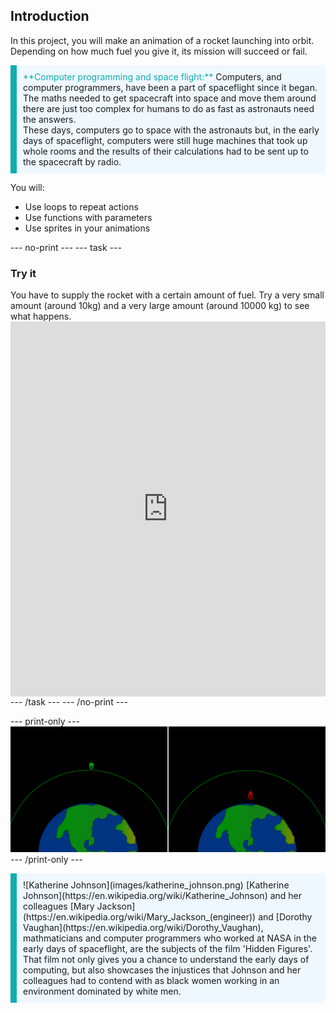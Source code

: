 ## Introduction

In this project, you will make an animation of a rocket launching into orbit. Depending on how much fuel you give it, its mission will succeed or fail.

<p style="border-left: solid; border-width:10px; border-color: #0faeb0; background-color: aliceblue; padding: 10px;">
<span style="color: #0faeb0">**Computer programming and space flight:**</span> Computers, and computer programmers, have been a part of spaceflight since it began. The maths needed to get spacecraft into space and move them around there are just too complex for humans to do as fast as astronauts need the answers. 
<br>
These days, computers go to space with the astronauts but, in the early days of spaceflight, computers were still huge machines that took up whole rooms and the results of their calculations had to be sent up to the spacecraft by radio. 
</p>

You will:
+ Use loops to repeat actions
+ Use functions with parameters
+ Use sprites in your animations

--- no-print ---
--- task ---
### Try it
<div style="display: flex; flex-wrap: wrap">
<div style="flex-basis: 175px; flex-grow: 1">  
You have to supply the rocket with a certain amount of fuel. Try a very small amount (around 10kg) and a very large amount (around 10000 kg) to see what happens.
</div>
<iframe src="https://trinket.io/embed/python/ced6bff454?outputOnly=true&runOption=run&start=result" width="100%" height="600" frameborder="0" marginwidth="0" marginheight="0" allowfullscreen></iframe>
</div>
--- /task ---
--- /no-print ---

--- print-only ---
![Completed project](images/showcase.png)
--- /print-only ---

<p style="border-left: solid; border-width:10px; border-color: #0faeb0; background-color: aliceblue; padding: 10px;">
![Katherine Johnson](images/katherine_johnson.png) [Katherine Johnson](https://en.wikipedia.org/wiki/Katherine_Johnson) and her colleagues [Mary Jackson](https://en.wikipedia.org/wiki/Mary_Jackson_(engineer)) and [Dorothy Vaughan](https://en.wikipedia.org/wiki/Dorothy_Vaughan), mathmaticians and computer programmers who worked at NASA in the early days of spaceflight, are the subjects of the film 'Hidden Figures'. That film not only gives you a chance to understand the early days of computing, but also showcases the injustices that Johnson and her colleagues had to contend with as black women working in an environment dominated by white men.
</p>